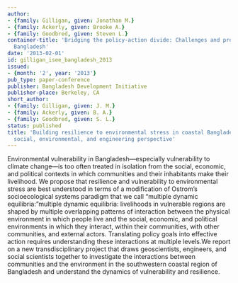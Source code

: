 ```yaml
---
author:
- {family: Gilligan, given: Jonathan M.}
- {family: Ackerly, given: Brooke A.}
- {family: Goodbred, given: Steven L.}
container-title: 'Bridging the policy-action divide: Challenges and prospects for
  Bangladesh'
date: '2013-02-01'
id: gilligan_isee_bangladesh_2013
issued:
- {month: '2', year: '2013'}
pub_type: paper-conference
publisher: Bangladesh Development Initiative
publisher-place: Berkeley, CA
short_author:
- {family: Gilligan, given: J. M.}
- {family: Ackerly, given: B. A.}
- {family: Goodbred, given: S. L.}
status: published
title: 'Building resilience to environmental stress in coastal Bangladesh: An integrated
  social, environmental, and engineering perspective'
---
```

Environmental vulnerability in Bangladesh&#8212;especially vulnerability to climate change&#8212;is too often treated in isolation from the social, economic, and political contexts in which communities and their inhabitants make their livelihood. We propose that resilience and vulnerability to environmental stress are best understood in terms of a modification of Ostrom&#8217;s socioecological systems paradigm that we call &#8220;multiple dynamic equilibria:&#8221;multiple dynamic equilibria: livelihoods in vulnerable regions are shaped by multiple overlapping patterns of interaction between the physical environment in which people live and the social, economic, and political environments in which they interact, within their communities, with other communities, and external actors. Translating policy goals into effective action requires understanding these interactions at multiple levels.We report on a new transdisciplinary project that draws geoscientists, engineers, and social scientists together to investigate the interactions between communities and the environment in the southwestern coastal region of Bangladesh and understand the dynamics of vulnerability and resilience.

